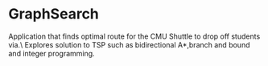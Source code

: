 # GraphSearch
Application that finds optimal route for the CMU Shuttle to drop off students via.\\
Explores solution to TSP such as bidirectional A*,branch and bound and integer programming.


